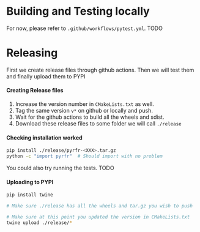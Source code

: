 # Building and Testing locally
For now, please refer to `.github/workflows/pytest.yml`. TODO

# Releasing
First we create release files through github actions.
Then we will test them and finally upload them to PYPI

#### Creating Release files
1. Increase the version number in `CMakeLists.txt` as well.
2. Tag the same version `v*` on github or locally and push.
3. Wait for the github actions to build all the wheels and sdist.
4. Download these release files to some folder we will call `./release`

#### Checking installation worked
```bash
pip install ./release/pyrfr-<XXX>.tar.gz
python -c "import pyrfr"  # Should import with no problem
```

You could also try running the tests. TODO

#### Uploading to PYPI
```bash
pip install twine

# Make sure ./release has all the wheels and tar.gz you wish to push

# Make sure at this point you updated the version in CMakeLists.txt
twine upload ./release/*
```

